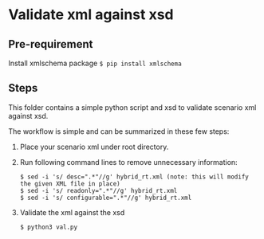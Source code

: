# Validate xml against xsd

## Pre-requirement

Install xmlschema package
    ```
    $ pip install xmlschema
    ```

## Steps

This folder contains a simple python script and xsd to validate scenario xml against xsd.

The workflow is simple and can be summarized in these few steps:

1. Place your scenario xml under root directory.
1. Run following command lines to remove unnecessary information:
    ```
    $ sed -i 's/ desc=".*"//g' hybrid_rt.xml (note: this will modify the given XML file in place)
    $ sed -i 's/ readonly=".*"//g' hybrid_rt.xml
    $ sed -i 's/ configurable=".*"//g' hybrid_rt.xml
    ```

1. Validate the xml against the xsd
    ```
    $ python3 val.py
    ```

